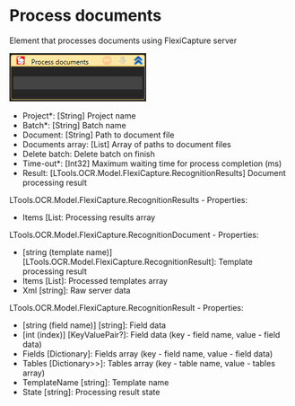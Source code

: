 # Process documents

Element that processes documents using FlexiCapture server

![](<../../../../.gitbook/assets/image (203).png>)

* Project\*: \[String] Project name
* Batch\*: \[String] Batch name
* Document: \[String] Path to document file
* Documents array: \[List] Array of paths to document files
* Delete batch: Delete batch on finish
* Time-out\*: \[Int32] Maximum waiting time for process completion (ms)
* Result: \[LTools.OCR.Model.FlexiCapture.RecognitionResults] Document processing result

LTools.OCR.Model.FlexiCapture.RecognitionResults - Properties:

* Items \[List: Processing results array

LTools.OCR.Model.FlexiCapture.RecognitionDocument - Properties:

* \[string (template name)] \[LTools.OCR.Model.FlexiCapture.RecognitionResult]: Template processing result
* Items \[List]: Processed templates array
* Xml \[string]: Raw server data

LTools.OCR.Model.FlexiCapture.RecognitionResult - Properties:

* \[string (field name)] \[string]: Field data
* \[int (index)] \[KeyValuePair?]: Field data (key - field name, value - field data)
* Fields \[Dictionary]: Fields array (key - field name, value - field data)
* Tables \[Dictionary>>]: Tables array (key - table name, value - tables array)
* TemplateName \[string]: Template name
* State \[string]: Processing result state
